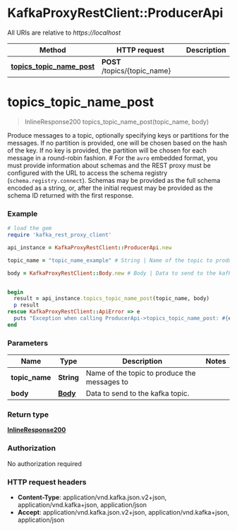 # KafkaProxyRestClient::ProducerApi

All URIs are relative to *https://localhost*

Method | HTTP request | Description
------------- | ------------- | -------------
[**topics_topic_name_post**](ProducerApi.md#topics_topic_name_post) | **POST** /topics/{topic_name} | 


# **topics_topic_name_post**
> InlineResponse200 topics_topic_name_post(topic_name, body)



Produce messages to a topic, optionally specifying keys or partitions for the messages. If no partition is provided, one will be chosen based on the hash of the key. If no key is provided, the partition will be chosen for each message in a round-robin fashion.  #  For the ``avro`` embedded format, you must provide information about schemas and the REST proxy must be configured with the URL to access the schema registry (``schema.registry.connect``). Schemas may be provided as the full schema encoded as a string, or, after the initial request may be provided as the schema ID returned with the first response. 

### Example
```ruby
# load the gem
require 'kafka_rest_proxy_client'

api_instance = KafkaProxyRestClient::ProducerApi.new

topic_name = "topic_name_example" # String | Name of the topic to produce the messages to

body = KafkaProxyRestClient::Body.new # Body | Data to send to the kafka topic.


begin
  result = api_instance.topics_topic_name_post(topic_name, body)
  p result
rescue KafkaProxyRestClient::ApiError => e
  puts "Exception when calling ProducerApi->topics_topic_name_post: #{e}"
end
```

### Parameters

Name | Type | Description  | Notes
------------- | ------------- | ------------- | -------------
 **topic_name** | **String**| Name of the topic to produce the messages to | 
 **body** | [**Body**](Body.md)| Data to send to the kafka topic. | 

### Return type

[**InlineResponse200**](InlineResponse200.md)

### Authorization

No authorization required

### HTTP request headers

 - **Content-Type**: application/vnd.kafka.json.v2+json, application/vnd.kafka+json, application/json
 - **Accept**: application/vnd.kafka.json.v2+json, application/vnd.kafka+json, application/json



